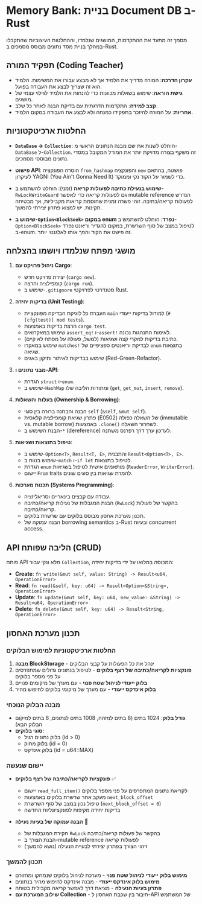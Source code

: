 # Memory Bank: בניית Document DB ב-Rust

מסמך זה מתעד את ההתקדמות, המושגים שנלמדו, וההחלטות העיצוביות שהתקבלו במהלך בניית מסד נתונים מבוסס מסמכים ב-Rust.

## תפקיד המורה (Coding Teacher)

*   **עקרון הדרכה**: המורה מדריך את הלמיד אך לא מבצע עבורו את המשימות. הלמיד הוא זה שצריך לבצע את העבודה בפועל.
*   **גישת הוראה**: שימוש בשאלות מכוונות כדי להנחות את הלמיד לגילוי עצמי של מושגים.
*   **קצב למידה**: התקדמות הדרגתית עם בדיקת הבנה לאחר כל שלב.
*   **אחריות**: על המורה להיזכר בתפקידו כמנחה ולא לבצע את העבודה במקום הלמיד.

## החלטות ארכיטקטוניות

*   **`DataBase` -> `Collection`**: הוחלט לשנות את שם מבנה הנתונים הראשי מ-`DataBase` ל-`Collection`. זה משקף בצורה מדויקת יותר את המודל המקובל במסדי נתונים מבוססי מסמכים.
*   **פישוט API**: הוסרה הפונקציה `from_hashmap` והפונקציה `new` פושטה, בהתאם לעיקרון YAGNI (You Ain't Gonna Need It) כדי לשמור על הקוד נקי וממוקד.

*   **שימוש בנעילת כתיבה לפעולות קריאה** (זמני): הוחלט להשתמש ב-`RwLockWriteGuard` גם לפעולות קריאה כדי לאפשר mutable reference הנדרש לפעולות קריאה/כתיבה. זוהי פשרה זמנית שחוסמת קריאות מקביליות, אך מבטיחה תקינות. יש למצוא פתרון יצירתי להמשך.

*   **שימוש ב-`Option<BlockSeek>` במקום enum נפרד**: הוחלט להשתמש ב-`Option<BlockSeek>` לטיפול במצב של סוף השרשרת, במקום להגדיר וריאנט נפרד ב-enum. זה פישט את הקוד והפך אותו לאלגנטי יותר.

## מושגי מפתח שנלמדו ויושמו בהצלחה

1.  **ניהול פרויקט עם Cargo**:
    *   יצירת פרויקט חדש (`cargo new`).
    *   קומפילציה והרצה (`cargo run`).
    *   שימוש ב-`.gitignore` סטנדרטי לפרויקטי Rust.

2.  **בדיקות יחידה (Unit Testing)**:
    *   העברת כל לוגיקת הבדיקה מפונקציית `main` למודול בדיקות ייעודי (`#[cfg(test)] mod tests`).
    *   הרצת בדיקות באמצעות `cargo test`.
    *   שימוש במאקרואים `assert_eq!` ו-`assert!` לאימות התנהגות נכונה.
    *   כתיבת בדיקות למקרי קצה ושגיאות (למשל, פעולה על מפתח לא קיים).
    *   שימוש במאקרו `matches!` לבדיקת וריאנטים ספציפיים של `enum` בתוצאות שגיאה.
    *   שימוש בבדיקות לאיתור ותיקון באגים (Red-Green-Refactor).

3.  **מבני נתונים ו-API**:
    *   הגדרת `struct` ו-`enum`.
    *   שימוש ב-`HashMap` ומתודות הליבה שלו (`get`, `get_mut`, `insert`, `remove`).

4.  **בעלות והשאלות (Ownership & Borrowing)**:
    *   הבנה והבחנה ברורה בין סוגי `self` (`&self`, `&mut self`).
    *   פתרון שגיאת קומפילציה קלאסית (E0502) של השאלה כפולה (immutable vs. mutable borrow) באמצעות `.clone()` לשחרור השאלה.
    *   הבנת השימוש ב-`*` (dereference) לעדכון ערך דרך רפרנס משתנה.

5.  **טיפול בתוצאות ושגיאות**:
    *   שימוש ב-`Option<T>`, `Result<T, E>`, והתבנית `Result<Option<T>, E>`.
    *   שימוש בטוח ב-`match` ו-`if let` לטיפול בתוצאות.
    *   הגדרת `enum` מותאמים אישית לטיפול בשגיאות (`ReaderError`, `WriterError`).
    *   יישום `From` traits להמרת שגיאות בין סוגים שונים.

6.  **תכנות מערכות (Systems Programming)**:
    *   עבודה עם קבצים בינאריים וסריאליזציה.
    *   הבנת המגבלות של נעילות קריאה/כתיבה (`RwLock`) בהקשר של פעולות קריאה/כתיבה.
    *   תכנון מערכת אחסון מבוסס בלוקים עם שרשרת בלוקים.
    *   הבנה עמוקה של borrowing semantics ב-Rust ובעיות concurrent access.

## API הליבה שפותח (CRUD)

פותח API מלא ונקי עבור `Collection`, המכוסה במלואו על ידי בדיקות יחידה:

*   **Create**: `fn write(&mut self, value: String) -> Result<u64, OperationError>`
*   **Read**: `fn read(&self, key: u64) -> Result<Option<&String>, OperationError>`
*   **Update**: `fn update(&mut self, key: u64, new_value: &String) -> Result<u64, OperationError>`
*   **Delete**: `fn delete(&mut self, key: u64) -> Result<String, OperationError>`

## תכנון מערכת האחסון

### החלטות ארכיטקטוניות למימוש הבלוקים

1. **מבנה BlockStorage** - ינהל את כל הפעולות על קבצי הבלוקים
2. **פונקציות לקריאה/כתיבה של רצף בלוקים** - לטיפול בנתונים גדולים שמתפרסים על פני מספר בלוקים
3. **בלוק ייעודי לניהול שטח פנוי** - עם מערך של מיקומים פנויים
4. **בלוק אינדקס ייעודי** - עם מערך של מיקומי בלוקים לחיפוש מהיר

### מבנה הבלוק הנוכחי

*   **גודל בלוק**: 1024 בתים (8 בתים למזהה, 1008 בתים לנתונים, 8 בתים למיקום הבלוק הבא)
*   **סוגי בלוקים**:
    *   בלוק נתונים רגיל (id > 0)
    *   בלוק מחוק (id = 0)
    *   בלוק אינדקס (id = u64::MAX)

### יישום שנעשה

*   **פונקציות לקריאה/כתיבה של רצף בלוקים** ✅
    *   יישום `read_full_item()` לקריאת נתונים המתפרסים על פני מספר בלוקים
    *   מעקב אחר שרשרת בלוקים באמצעות `next_block_offset`
    *   טיפול נכון במצב של סוף השרשרת (`next_block_offset = 0`)
    *   בדיקות יחידה מקיפות לפונקציונליות החדשה

*   **הבנה עמוקה של בעיות נעילה** 🔄
    *   חקירת המגבלות של `RwLock` בהקשר של פעולות קריאה/כתיבה
    *   הבנת הצורך ב-mutable reference לפעולות קריאה
    *   זיהוי הצורך בפתרון יצירתי לבעיית הנעילה (נושא להמשך)

### תכנון להמשך

*   **מימוש בלוק ייעודי לניהול שטח פנוי** - מערכת לניהול בלוקים שנמחקו ומחזורם
*   **מימוש בלוק אינדקס ייעודי** - מבנה אינדקס לחיפוש מהיר בנתונים
*   **פתרון בעיות הנעילה** - מציאת דרך לאפשר קריאה מקבילית בטוחה
*   **שילוב המערכת עם Collection** - חיבור בין שכבת האחסון ל-API של המשתמש
